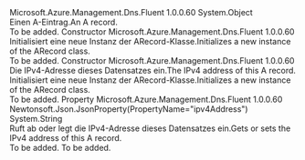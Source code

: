<Type Name="ARecord" FullName="Microsoft.Azure.Management.Dns.Fluent.Models.ARecord">
  <TypeSignature Language="C#" Value="public class ARecord" />
  <TypeSignature Language="ILAsm" Value=".class public auto ansi beforefieldinit ARecord extends System.Object" />
  <TypeSignature Language="DocId" Value="T:Microsoft.Azure.Management.Dns.Fluent.Models.ARecord" />
  <TypeSignature Language="VB.NET" Value="Public Class ARecord" />
  <TypeSignature Language="F#" Value="type ARecord = class" />
  <AssemblyInfo>
    <AssemblyName>Microsoft.Azure.Management.Dns.Fluent</AssemblyName>
    <AssemblyVersion>1.0.0.60</AssemblyVersion>
  </AssemblyInfo>
  <Base>
    <BaseTypeName>System.Object</BaseTypeName>
  </Base>
  <Interfaces />
  <Docs>
    <summary>
            <span data-ttu-id="9c68e-101">Einen A-Eintrag.</span><span class="sxs-lookup"><span data-stu-id="9c68e-101">An A record.</span></span>
            </summary>
    <remarks>To be added.</remarks>
  </Docs>
  <Members>
    <Member MemberName=".ctor">
      <MemberSignature Language="C#" Value="public ARecord ();" />
      <MemberSignature Language="ILAsm" Value=".method public hidebysig specialname rtspecialname instance void .ctor() cil managed" />
      <MemberSignature Language="DocId" Value="M:Microsoft.Azure.Management.Dns.Fluent.Models.ARecord.#ctor" />
      <MemberSignature Language="VB.NET" Value="Public Sub New ()" />
      <MemberType>Constructor</MemberType>
      <AssemblyInfo>
        <AssemblyName>Microsoft.Azure.Management.Dns.Fluent</AssemblyName>
        <AssemblyVersion>1.0.0.60</AssemblyVersion>
      </AssemblyInfo>
      <Parameters />
      <Docs>
        <summary>
            <span data-ttu-id="9c68e-102">Initialisiert eine neue Instanz der ARecord-Klasse.</span><span class="sxs-lookup"><span data-stu-id="9c68e-102">Initializes a new instance of the ARecord class.</span></span>
            </summary>
        <remarks>To be added.</remarks>
      </Docs>
    </Member>
    <Member MemberName=".ctor">
      <MemberSignature Language="C#" Value="public ARecord (string ipv4Address = null);" />
      <MemberSignature Language="ILAsm" Value=".method public hidebysig specialname rtspecialname instance void .ctor(string ipv4Address) cil managed" />
      <MemberSignature Language="DocId" Value="M:Microsoft.Azure.Management.Dns.Fluent.Models.ARecord.#ctor(System.String)" />
      <MemberSignature Language="VB.NET" Value="Public Sub New (Optional ipv4Address As String = null)" />
      <MemberSignature Language="F#" Value="new Microsoft.Azure.Management.Dns.Fluent.Models.ARecord : string -&gt; Microsoft.Azure.Management.Dns.Fluent.Models.ARecord" Usage="new Microsoft.Azure.Management.Dns.Fluent.Models.ARecord ipv4Address" />
      <MemberType>Constructor</MemberType>
      <AssemblyInfo>
        <AssemblyName>Microsoft.Azure.Management.Dns.Fluent</AssemblyName>
        <AssemblyVersion>1.0.0.60</AssemblyVersion>
      </AssemblyInfo>
      <Parameters>
        <Parameter Name="ipv4Address" Type="System.String" />
      </Parameters>
      <Docs>
        <param name="ipv4Address"><span data-ttu-id="9c68e-103">Die IPv4-Adresse dieses Datensatzes ein.</span><span class="sxs-lookup"><span data-stu-id="9c68e-103">The IPv4 address of this A record.</span></span></param>
        <summary>
            <span data-ttu-id="9c68e-104">Initialisiert eine neue Instanz der ARecord-Klasse.</span><span class="sxs-lookup"><span data-stu-id="9c68e-104">Initializes a new instance of the ARecord class.</span></span>
            </summary>
        <remarks>To be added.</remarks>
      </Docs>
    </Member>
    <Member MemberName="Ipv4Address">
      <MemberSignature Language="C#" Value="public string Ipv4Address { get; set; }" />
      <MemberSignature Language="ILAsm" Value=".property instance string Ipv4Address" />
      <MemberSignature Language="DocId" Value="P:Microsoft.Azure.Management.Dns.Fluent.Models.ARecord.Ipv4Address" />
      <MemberSignature Language="VB.NET" Value="Public Property Ipv4Address As String" />
      <MemberSignature Language="F#" Value="member this.Ipv4Address : string with get, set" Usage="Microsoft.Azure.Management.Dns.Fluent.Models.ARecord.Ipv4Address" />
      <MemberType>Property</MemberType>
      <AssemblyInfo>
        <AssemblyName>Microsoft.Azure.Management.Dns.Fluent</AssemblyName>
        <AssemblyVersion>1.0.0.60</AssemblyVersion>
      </AssemblyInfo>
      <Attributes>
        <Attribute>
          <AttributeName>Newtonsoft.Json.JsonProperty(PropertyName="ipv4Address")</AttributeName>
        </Attribute>
      </Attributes>
      <ReturnValue>
        <ReturnType>System.String</ReturnType>
      </ReturnValue>
      <Docs>
        <summary>
            <span data-ttu-id="9c68e-105">Ruft ab oder legt die IPv4-Adresse dieses Datensatzes ein.</span><span class="sxs-lookup"><span data-stu-id="9c68e-105">Gets or sets the IPv4 address of this A record.</span></span>
            </summary>
        <value>To be added.</value>
        <remarks>To be added.</remarks>
      </Docs>
    </Member>
  </Members>
</Type>